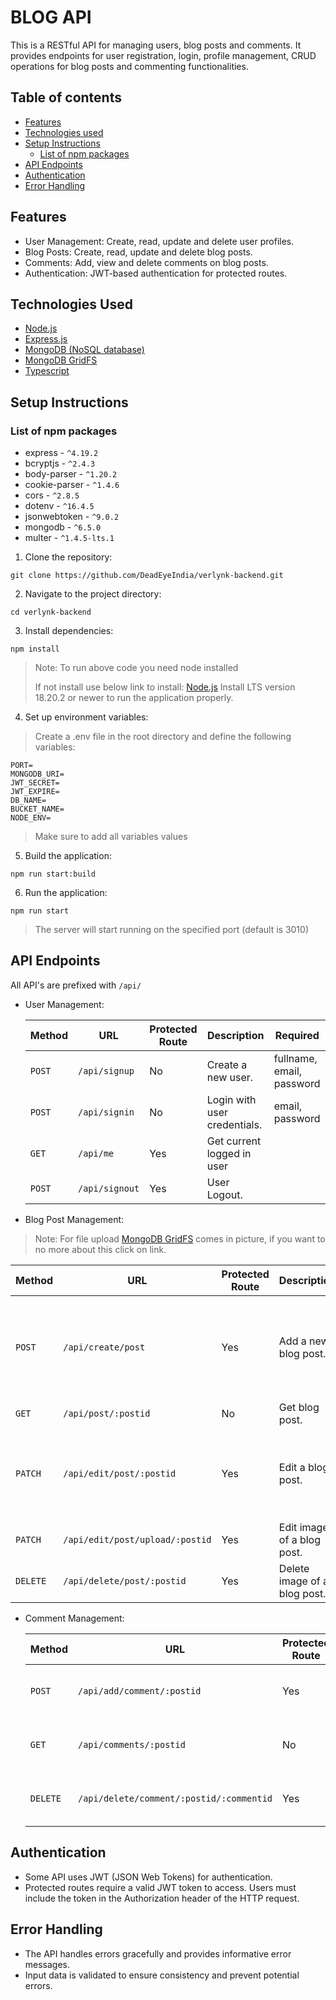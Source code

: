 # BLOG API

This is a RESTful API for managing users, blog posts and comments. It provides endpoints for user registration, login, profile management, CRUD operations for blog posts and commenting functionalities.

## Table of contents

- [Features](#features)
- [Technologies used](#technologies-used)
- [Setup Instructions](#setup-instructions)
  - [List of npm packages](https://www.npmjs.com/)
- [API Endpoints](#api-endpoints)
- [Authentication](#authentication)
- [Error Handling](#error-handling)

## Features

- User Management: Create, read, update and delete user profiles.
- Blog Posts: Create, read, update and delete blog posts.
- Comments: Add, view and delete comments on blog posts.
- Authentication: JWT-based authentication for protected routes.

## Technologies Used

- [Node.js](https://nodejs.org/en)
- [Express.js](https://expressjs.com/)
- [MongoDB (NoSQL database)](https://www.mongodb.com/)
- [MongoDB GridFS](https://www.mongodb.com/docs/manual/core/gridfs/)
- [Typescript](https://www.typescriptlang.org/)

## Setup Instructions

### List of npm packages

- express - `^4.19.2`
- bcryptjs - `^2.4.3`
- body-parser - `^1.20.2`
- cookie-parser - `^1.4.6`
- cors - `^2.8.5`
- dotenv - `^16.4.5`
- jsonwebtoken - `^9.0.2`
- mongodb - `^6.5.0`
- multer - `^1.4.5-lts.1`

1. Clone the repository:

```
git clone https://github.com/DeadEyeIndia/verlynk-backend.git
```

2. Navigate to the project directory:

```
cd verlynk-backend
```

3. Install dependencies:

```
npm install
```

> Note: To run above code you need node installed
>
> If not install use below link to install:
> [Node.js](https://nodejs.org/en/download)
> Install LTS version 18.20.2 or newer to run the application properly.

4. Set up environment variables:

> Create a .env file in the root directory and define the following variables:

```
PORT=
MONGODB_URI=
JWT_SECRET=
JWT_EXPIRE=
DB_NAME=
BUCKET_NAME=
NODE_ENV=
```

> Make sure to add all variables values

5. Build the application:

```
npm run start:build
```

6. Run the application:

```
npm run start
```

> The server will start running on the specified port (default is 3010)

## API Endpoints

All API's are prefixed with `/api/`

- User Management:

  | Method | URL            | Protected Route | Description                  | Required                  |
  | ------ | -------------- | --------------- | ---------------------------- | ------------------------- |
  | `POST` | `/api/signup`  | No              | Create a new user.           | fullname, email, password |
  | `POST` | `/api/signin`  | No              | Login with user credentials. | email, password           |
  | `GET`  | `/api/me`      | Yes             | Get current logged in user   |                           |
  | `POST` | `/api/signout` | Yes             | User Logout.                 |                           |

- Blog Post Management:

> Note: For file upload [MongoDB GridFS](https://www.mongodb.com/docs/manual/core/gridfs/) comes in picture, if you want to no more about this click on link.

| Method   | URL                             | Protected Route | Description                  | Required                                                                                      |
| -------- | ------------------------------- | --------------- | ---------------------------- | --------------------------------------------------------------------------------------------- |
| `POST`   | `/api/create/post`              | Yes             | Add a new blog post.         | title, postimage, intro, quickintrotitle, quickintrolist, resulttitle, resultlist, conclusion |
| `GET`    | `/api/post/:postid`             | No              | Get blog post.               | postid                                                                                        |
| `PATCH`  | `/api/edit/post/:postid`        | Yes             | Edit a blog post.            | postid, title, intro, quickintrotitle, quickintrolist, resulttitle, resultlist, conclusion    |
| `PATCH`  | `/api/edit/post/upload/:postid` | Yes             | Edit image of a blog post.   | postid, postimage                                                                             |
| `DELETE` | `/api/delete/post/:postid`      | Yes             | Delete image of a blog post. | postid                                                                                        |

- Comment Management:

  | Method   | URL                                      | Protected Route | Description                      | Required            |
  | -------- | ---------------------------------------- | --------------- | -------------------------------- | ------------------- |
  | `POST`   | `/api/add/comment/:postid`               | Yes             | Add comment on blog post.        | commenttext, postid |
  | `GET`    | `/api/comments/:postid`                  | No              | Get all comments on blog post.   | postid              |
  | `DELETE` | `/api/delete/comment/:postid/:commentid` | Yes             | Delete a comment from blog post. | postid              |

## Authentication

- Some API uses JWT (JSON Web Tokens) for authentication.
- Protected routes require a valid JWT token to access. Users must include the token in the Authorization header of the HTTP request.

## Error Handling

- The API handles errors gracefully and provides informative error messages.
- Input data is validated to ensure consistency and prevent potential errors.
